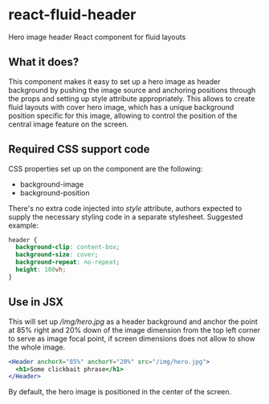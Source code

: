 # react-fluid-header
Hero image header React component for fluid layouts

## What it does?
This component makes it easy to set up a hero image as header background by pushing the image source and anchoring positions through the props and setting up style attribute appropriately. This allows to create fluid layouts with cover hero image, which has a unique background position specific for this image, allowing to control the position of the central image feature on the screen.

## Required CSS support code
CSS properties set up on the component are the following:

* background-image
* background-position

There's no extra code injected into _style_ attribute, authors expected to supply the necessary styling code in a separate stylesheet. Suggested example:

```css
header {
  background-clip: content-box;
  background-size: cover;
  background-repeat: no-repeat;
  height: 100vh;
}
```

## Use in JSX
This will set up _/img/hero.jpg_ as a header background and anchor the point at 85% right and 20% down of the image dimension from the top left corner to serve as image focal point, if screen dimensions does not allow to show the whole image.

```jsx
<Header anchorX="85%" anchorY="20%" src="/img/hero.jpg">
  <h1>Some clickbait phrase</h1>
</Header>
```

By default, the hero image is positioned in the center of the screen.
